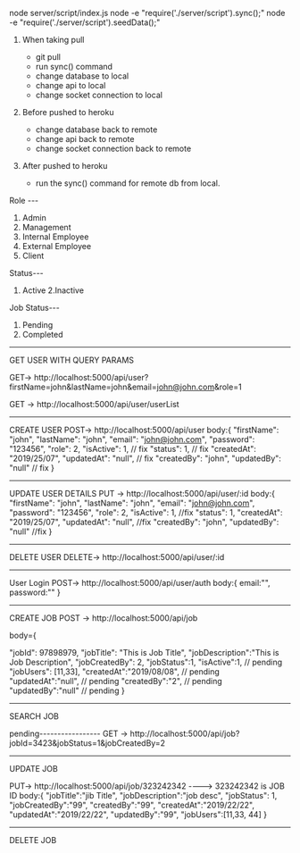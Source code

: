 node server/script/index.js
node -e "require('./server/script').sync();"
node -e "require('./server/script').seedData();"

1. When taking pull
    - git pull
    - run sync() command
    - change database to local
    - change api to local
    - change socket connection to local

2. Before pushed to heroku
    - change database back to remote
    - change api back to remote
    - change socket connection back to remote

3. After pushed to heroku
    - run the sync() command for remote db from local.

Role --- 
1. Admin
2. Management
3. Internal Employee
4. External Employee
5. Client

Status---
1. Active
2.Inactive

Job Status---
1. Pending
2. Completed


-------------------------------
GET USER WITH QUERY PARAMS


GET-> http://localhost:5000/api/user?firstName=john&lastName=john&email=john@john.com&role=1

GET -> http://localhost:5000/api/user/userList

--------------------------------
CREATE USER 
POST-> http://localhost:5000/api/user
body:{
"firstName": "john",
"lastName": "john",
"email": "john@john.com",
"password": "123456",
"role": 2,
"isActive": 1, // fix
"status": 1, // fix
"createdAt": "2019/25/07",
"updatedAt": "null", // fix
"createdBy": "john",
"updatedBy": "null" // fix
}

-------------------------------------------

UPDATE USER DETAILS
PUT -> http://localhost:5000/api/user/:id
body:{
"firstName": "john",
"lastName": "john",
"email": "john@john.com",
"password": "123456",
"role": 2,
"isActive": 1, //fix
"status": 1,
"createdAt": "2019/25/07",
"updatedAt": "null", //fix
"createdBy": "john",
"updatedBy": "null" //fix
}

--------------
DELETE USER
DELETE-> http://localhost:5000/api/user/:id

--------------
User Login
POST-> http://localhost:5000/api/user/auth
body:{
    email:"",
    password:""
}

----------------------
CREATE JOB
POST -> http://localhost:5000/api/job

body={

"jobId": 97898979,
"jobTitle": "This is Job Title",
"jobDescription":"This is Job Description",
"jobCreatedBy": 2,
"jobStatus":1,
"isActive":1, // pending
"jobUsers": [11,33],
"createdAt":"2019/08/08", // pending
"updatedAt":"null", // pending
"createdBy":"2", // pending
"updatedBy":"null" // pending
}

-----------------------
SEARCH JOB

pending----------------- GET -> http://localhost:5000/api/job?jobId=3423&jobStatus=1&jobCreatedBy=2

-------------------------
UPDATE JOB

PUT-> http://localhost:5000/api/job/323242342 ----> 323242342 is JOB ID
body:{
	"jobTitle":"jib Title",
	"jobDescription":"job desc",
	"jobStatus": 1,
	"jobCreatedBy":"99",
	"createdBy":"99",
	"createdAt":"2019/22/22",
	"updatedAt":"2019/22/22",
	"updatedBy":"99",
"jobUsers":[11,33, 44]
}

-------------------------
DELETE JOB



